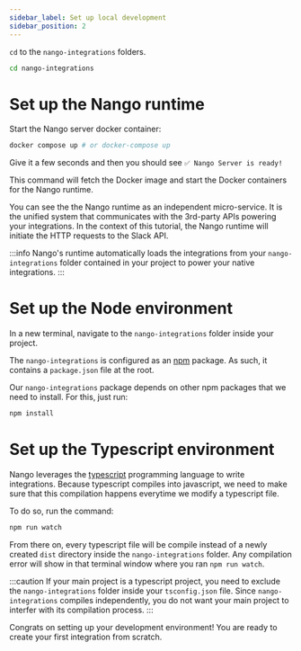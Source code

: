 ```yaml
---
sidebar_label: Set up local development
sidebar_position: 2
---
```


`cd` to the `nango-integrations` folders.
```bash
cd nango-integrations
```

# Set up the Nango runtime

Start the Nango server docker container:
```bash
docker compose up # or docker-compose up
```

Give it a few seconds and then you should see `✅ Nango Server is ready!`

This command will fetch the Docker image and start the Docker containers for the Nango runtime.

You can see the the Nango runtime as an independent micro-service. It is the unified system that communicates with the 3rd-party APIs powering your integrations. In the context of this tutorial, the Nango runtime will initiate the HTTP requests to the Slack API.

:::info
Nango's runtime automatically loads the integrations from your `nango-integrations` folder contained in your project to power your native integrations.
:::

# Set up the Node environment

In a new terminal, navigate to the `nango-integrations` folder inside your project.

The `nango-integrations` is configured as an [npm](https://www.npmjs.com/) package. As such, it contains a `package.json` file at the root. 

Our `nango-integrations` package depends on other npm packages that we need to install. For this, just run:
```bash
npm install
```

# Set up the Typescript environment
Nango leverages the [typescript](https://www.typescriptlang.org/) programming language to write integrations. Because typescript compiles into javascript, we need to make sure that this compilation happens everytime we modify a typescript file. 

To do so, run the command:
```bash
npm run watch
```

From there on, every typescript file will be compile instead of a newly created `dist` directory inside the `nango-integrations` folder. Any compilation error will show in that terminal window where you ran `npm run watch`.

:::caution
If your main project is a typescript project, you need to exclude the `nango-integrations` folder inside your `tsconfig.json` file. Since `nango-integrations` compiles independently, you do not want your main project to interfer with its compilation process.
:::

Congrats on setting up your development environment! You are ready to create your first integration from scratch. 